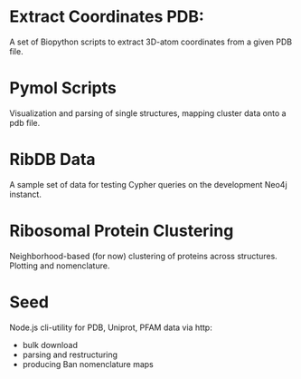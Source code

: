 # Extract Coordinates PDB:

A set of Biopython scripts to extract 3D-atom coordinates from a given PDB file.

# Pymol Scripts

Visualization and parsing of single structures, mapping cluster data onto a pdb file.

# RibDB Data 

A sample set of data for testing Cypher queries on the development Neo4j instanct.

# Ribosomal Protein Clustering 

Neighborhood-based (for now) clustering of proteins across structures. Plotting and nomenclature.

# Seed

Node.js cli-utility for PDB, Uniprot, PFAM data via http:
- bulk download 
- parsing and restructuring
- producing Ban nomenclature maps
